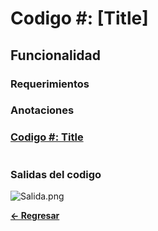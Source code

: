 # Codigo #: [Title]

## Funcionalidad

### **Requerimientos**

### **Anotaciones**


### **[Codigo #: Title](scriptsrc)**

```bash

```

### **Salidas del codigo**

![Salida.png](Salida.png)

**[<- Regresar](../README.md)**